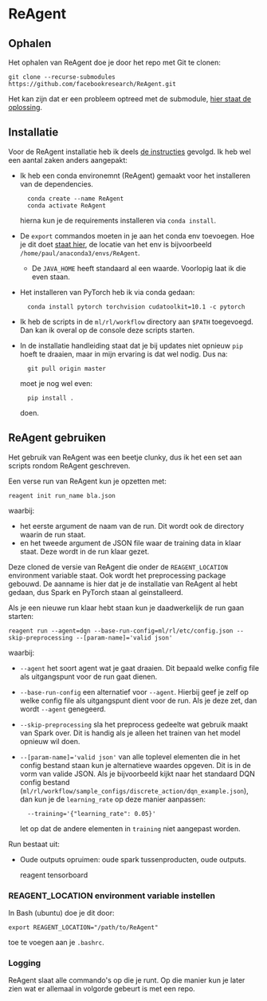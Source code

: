 # ReAgent
## Ophalen
Het ophalen van ReAgent doe je door het repo met Git te clonen:

    git clone --recurse-submodules https://github.com/facebookresearch/ReAgent.git

Het kan zijn dat er een probleem optreed met de submodule, [hier staat de oplossing](https://github.com/facebookresearch/ReAgent/issues/204). 

## Installatie
Voor de ReAgent installatie heb ik deels [de instructies](https://github.com/facebookresearch/ReAgent/blob/master/docs/installation.rst) gevolgd. Ik heb wel een aantal zaken anders aangepakt:

- Ik heb een conda environemnt (ReAgent) gemaakt voor het installeren van de dependencies. 

        conda create --name ReAgent
        conda activate ReAgent
    
    hierna kun je de requirements installeren via `conda install`. 
- De `export` commandos moeten in je aan het conda env toevoegen. Hoe je dit doet [staat hier](https://conda.io/projects/conda/en/latest/user-guide/tasks/manage-environments.html#macos-and-linux), de locatie van het env is bijvoorbeeld `/home/paul/anaconda3/envs/ReAgent`. 

    - De `JAVA_HOME` heeft standaard al een waarde. Voorlopig laat ik die even staan. 

- Het installeren van PyTorch heb ik via conda gedaan:

        conda install pytorch torchvision cudatoolkit=10.1 -c pytorch 

- Ik heb de scripts in de `ml/rl/workflow` directory aan `$PATH` toegevoegd. Dan kan ik overal op de console deze scripts starten. 
- In de installatie handleiding staat dat je bij updates niet opnieuw `pip` hoeft te draaien, maar in mijn ervaring is dat wel nodig. Dus na: 

        git pull origin master
    
    moet je nog wel even:

        pip install .
    
    doen. 


## ReAgent gebruiken
Het gebruik van ReAgent was een beetje clunky, dus ik het een set aan scripts rondom ReAgent geschreven. 

Een verse run van ReAgent kun je opzetten met:

    reagent init run_name bla.json

waarbij:

- het eerste argument de naam van de run. Dit wordt ook de directory waarin de run staat. 
- en het tweede argument de JSON file waar de training data in klaar staat. Deze wordt in de run klaar gezet. 

Deze cloned de versie van ReAgent die onder de `REAGENT_LOCATION` environment variable staat. Ook wordt het preprocessing package gebouwd. De aanname is hier dat je de installatie van ReAgent al hebt gedaan, dus Spark en PyTorch staan al geinstalleerd. 

Als je een nieuwe run klaar hebt staan kun je daadwerkelijk de run gaan starten: 

    reagent run --agent=dqn --base-run-config=ml/rl/etc/config.json --skip-preprocessing --[param-name]='valid json'

waarbij:

- `--agent` het soort agent wat je gaat draaien. Dit bepaald welke config file als uitgangspunt voor de run gaat dienen. 
- `--base-run-config` een alternatief voor `--agent`. Hierbij geef je zelf op welke config file als uitgangspunt dient voor de run. Als je deze zet, dan wordt `--agent` genegeerd. 
- `--skip-preprocessing` sla het preprocess gedeelte wat gebruik maakt van Spark over. Dit is handig als je alleen het trainen van het model opnieuw wil doen. 
- `--[param-name]='valid json'` van alle toplevel elementen die in het config bestand staan kun je alternatieve waardes opgeven. Dit is in de vorm van valide JSON. Als je bijvoorbeeld kijkt naar het standaard DQN config bestand (`ml/rl/workflow/sample_configs/discrete_action/dqn_example.json`), dan kun je de `learning_rate` op deze manier aanpassen:

        --training='{"learning_rate": 0.05}'

    let op dat de andere elementen in `training` niet aangepast worden.  


Run bestaat uit:

- Oude outputs opruimen: oude spark tussenproducten, oude outputs. 

    reagent tensorboard

### REAGENT_LOCATION environment variable instellen
In Bash (ubuntu) doe je dit door:

    export REAGENT_LOCATION="/path/to/ReAgent"

toe te voegen aan je `.bashrc`.

### Logging
ReAgent slaat alle commando's op die je runt. Op die manier kun je later zien wat er allemaal in volgorde gebeurt is met een repo.
